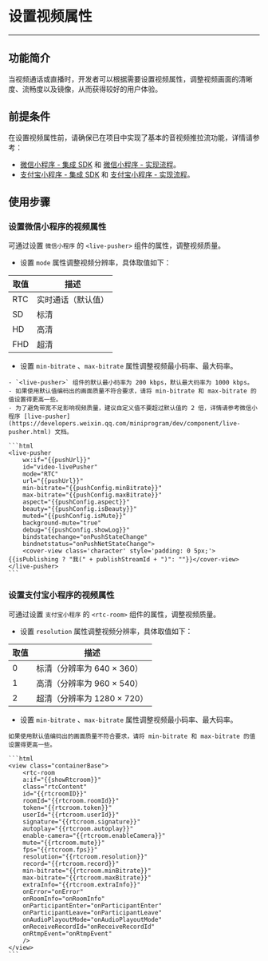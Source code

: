 # 设置视频属性

- - -

## 功能简介

当视频通话或直播时，开发者可以根据需要设置视频属性，调整视频画面的清晰度、流畅度以及镜像，从而获得较好的用户体验。

## 前提条件

在设置视频属性前，请确保已在项目中实现了基本的音视频推拉流功能，详情请参考：

- [微信小程序 - 集成 SDK](https://doc-zh.zego.im/article/18251) 和 [微信小程序 - 实现流程](https://doc-zh.zego.im/article/18250)。
- [支付宝小程序 - 集成 SDK](https://doc-zh.zego.im/article/18244) 和 [支付宝小程序 - 实现流程](https://doc-zh.zego.im/article/18243)。


## 使用步骤

### 设置微信小程序的视频属性

可通过设置 `微信小程序` 的 `<live-pusher>` 组件的属性，调整视频质量。

- 设置 `mode` 属性调整视频分辨率，具体取值如下：

 |  取值   | 描述  | 
|  ----  | ----  | 
| RTC | 实时通话（默认值） |
| SD | 标清 |
| HD | 高清 |
| FHD | 超清 |

- 设置 `min-bitrate` 、`max-bitrate` 属性调整视频最小码率、最大码率。

<Note title="说明">


    - `<live-pusher>` 组件的默认最小码率为 200 kbps，默认最大码率为 1000 kbps。
    - 如果使用默认值编码出的画面质量不符合要求，请将 min-bitrate 和 max-bitrate 的值设置得更高一些。
    - 为了避免带宽不足影响视频质量，建议自定义值不要超过默认值的 2 倍，详情请参考微信小程序 [live-pusher](https://developers.weixin.qq.com/miniprogram/dev/component/live-pusher.html) 文档。
    
</Note>



    ```html
    <live-pusher
        wx:if="{{pushUrl}}"
        id="video-livePusher"
        mode="RTC"
        url="{{pushUrl}}"
        min-bitrate="{{pushConfig.minBitrate}}"
        max-bitrate="{{pushConfig.maxBitrate}}"
        aspect="{{pushConfig.aspect}}"
        beauty="{{pushConfig.isBeauty}}"
        muted="{{pushConfig.isMute}}"
        background-mute="true"
        debug="{{pushConfig.showLog}}"
        bindstatechange="onPushStateChange"
        bindnetstatus="onPushNetStateChange">
        <cover-view class='character' style='padding: 0 5px;'>{{isPublishing ? "我(" + publishStreamId + ")": ""}}</cover-view>
    </live-pusher>    
    ```

### 设置支付宝小程序的视频属性

可通过设置 `支付宝小程序` 的 `<rtc-room>` 组件的属性，调整视频质量。

- 设置 `resolution` 属性调整视频分辨率，具体取值如下：

 |  取值   | 描述  | 
|  ----  | ----  | 
| 0 | 标清（分辨率为 640 × 360） |
| 1 | 高清（分辨率为 960 × 540）|
| 2 | 超清（分辨率为 1280 × 720）|

- 设置 `min-bitrate` 、`max-bitrate` 属性调整视频最小码率、最大码率。

<Note title="说明">


    如果使用默认值编码出的画面质量不符合要求，请将 min-bitrate 和 max-bitrate 的值设置得更高一些。
    
</Note>



    ```html
    <view class="containerBase">
        <rtc-room
        a:if="{{showRtcroom}}"
        class="rtcContent"
        id="{{rtcroomID}}"
        roomId="{{rtcroom.roomId}}"
        token="{{rtcroom.token}}"
        userId="{{rtcroom.userId}}"
        signature="{{rtcroom.signature}}"
        autoplay="{{rtcroom.autoplay}}"
        enable-camera="{{rtcroom.enableCamera}}"
        mute="{{rtcroom.mute}}"
        fps="{{rtcroom.fps}}"
        resolution="{{rtcroom.resolution}}"
        record="{{rtcroom.record}}"
        min-bitrate="{{rtcroom.minBitrate}}"
        max-bitrate="{{rtcroom.maxBitrate}}"
        extraInfo="{{rtcroom.extraInfo}}"
        onError="onError"
        onRoomInfo="onRoomInfo"
        onParticipantEnter="onParticipantEnter"
        onParticipantLeave="onParticipantLeave"
        onAudioPlayoutMode="onAudioPlayoutMode"
        onReceiveRecordId="onReceiveRecordId"
        onRtmpEvent="onRtmpEvent"
        />
    </view>
    ```
